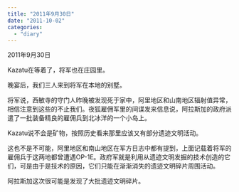 ```yaml
---
title: "2011年9月30日"
date: "2011-10-02"
categories: 
  - "diary"
---
```


2011年9月30日

Kazatu在等着了，将军也在庄园里。

晚宴后，我们三人来到将军在本地的别墅。

将军说，西敏寺的守门人昨晚被发现死于家中，阿里地区和山南地区辐射值异常，相信注意到这些的不止我们。夜狐雇佣军里的间谍发来信息说，阿拉斯加的政府派遣了一批装备精良的雇佣兵到北冰洋的一个小岛上。

Kazatu说不会是矿物，按照历史看来那里应该又有部分遗迹文明活动。

这也不是不可能，阿里地区和南山地区在军方日志中都有提到，上面记载着将军的雇佣兵于这两地都曾遭遇OP-1E。政府军就是利用从遗迹文明发掘的技术创造的它们，可是由于是技术的原因，它们只能在渐渐消失的遗迹文明碎片周围活动。

阿拉斯加这次很可能是发现了大批遗迹文明碎片。
